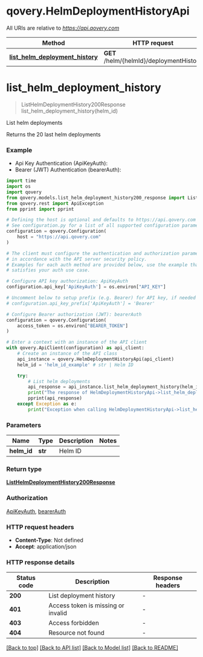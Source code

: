 # qovery.HelmDeploymentHistoryApi

All URIs are relative to *https://api.qovery.com*

Method | HTTP request | Description
------------- | ------------- | -------------
[**list_helm_deployment_history**](HelmDeploymentHistoryApi.md#list_helm_deployment_history) | **GET** /helm/{helmId}/deploymentHistory | List helm deployments


# **list_helm_deployment_history**
> ListHelmDeploymentHistory200Response list_helm_deployment_history(helm_id)

List helm deployments

Returns the 20 last helm deployments

### Example

* Api Key Authentication (ApiKeyAuth):
* Bearer (JWT) Authentication (bearerAuth):

```python
import time
import os
import qovery
from qovery.models.list_helm_deployment_history200_response import ListHelmDeploymentHistory200Response
from qovery.rest import ApiException
from pprint import pprint

# Defining the host is optional and defaults to https://api.qovery.com
# See configuration.py for a list of all supported configuration parameters.
configuration = qovery.Configuration(
    host = "https://api.qovery.com"
)

# The client must configure the authentication and authorization parameters
# in accordance with the API server security policy.
# Examples for each auth method are provided below, use the example that
# satisfies your auth use case.

# Configure API key authorization: ApiKeyAuth
configuration.api_key['ApiKeyAuth'] = os.environ["API_KEY"]

# Uncomment below to setup prefix (e.g. Bearer) for API key, if needed
# configuration.api_key_prefix['ApiKeyAuth'] = 'Bearer'

# Configure Bearer authorization (JWT): bearerAuth
configuration = qovery.Configuration(
    access_token = os.environ["BEARER_TOKEN"]
)

# Enter a context with an instance of the API client
with qovery.ApiClient(configuration) as api_client:
    # Create an instance of the API class
    api_instance = qovery.HelmDeploymentHistoryApi(api_client)
    helm_id = 'helm_id_example' # str | Helm ID

    try:
        # List helm deployments
        api_response = api_instance.list_helm_deployment_history(helm_id)
        print("The response of HelmDeploymentHistoryApi->list_helm_deployment_history:\n")
        pprint(api_response)
    except Exception as e:
        print("Exception when calling HelmDeploymentHistoryApi->list_helm_deployment_history: %s\n" % e)
```



### Parameters


Name | Type | Description  | Notes
------------- | ------------- | ------------- | -------------
 **helm_id** | **str**| Helm ID | 

### Return type

[**ListHelmDeploymentHistory200Response**](ListHelmDeploymentHistory200Response.md)

### Authorization

[ApiKeyAuth](../README.md#ApiKeyAuth), [bearerAuth](../README.md#bearerAuth)

### HTTP request headers

 - **Content-Type**: Not defined
 - **Accept**: application/json

### HTTP response details

| Status code | Description | Response headers |
|-------------|-------------|------------------|
**200** | List deployment history |  -  |
**401** | Access token is missing or invalid |  -  |
**403** | Access forbidden |  -  |
**404** | Resource not found |  -  |

[[Back to top]](#) [[Back to API list]](../README.md#documentation-for-api-endpoints) [[Back to Model list]](../README.md#documentation-for-models) [[Back to README]](../README.md)

